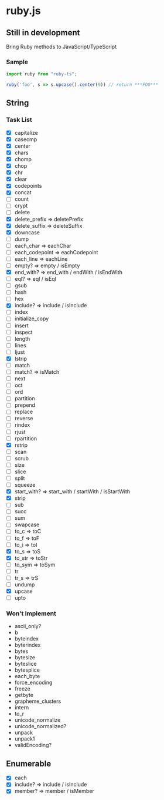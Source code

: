 # ruby.js

## Still in development

Bring Ruby methods to JavaScript/TypeScript

### Sample
```javascript
import ruby from "ruby-ts";

ruby('foo', s => s.upcase().center(9)) // return ***FOO***
```

## String
### Task List
- [x] capitalize
- [x] casecmp
- [x] center
- [x] chars
- [x] chomp
- [x] chop
- [x] chr
- [x] clear
- [x] codepoints
- [x] concat
- [ ] count
- [ ] crypt
- [ ] delete
- [x] delete_prefix => deletePrefix
- [x] delete_suffix => deleteSuffix
- [x] downcase
- [ ] dump
- [ ] each_char => eachChar
- [ ] each_codepoint => eachCodepoint
- [ ] each_line => eachLine
- [ ] empty? => empty / isEmpty
- [x] end_with? => end_with / endWith / isEndWith
- [ ] eql? => eql / isEql
- [ ] gsub
- [ ] hash
- [ ] hex
- [x] include? => include / isInclude
- [ ] index
- [ ] initialize_copy
- [ ] insert
- [ ] inspect
- [ ] length
- [ ] lines
- [ ] ljust
- [x] lstrip
- [ ] match
- [ ] match? => isMatch
- [ ] next
- [ ] oct
- [ ] ord
- [ ] partition
- [ ] prepend
- [ ] replace
- [ ] reverse
- [ ] rindex
- [ ] rjust
- [ ] rpartition
- [x] rstrip
- [ ] scan
- [ ] scrub
- [ ] size
- [ ] slice
- [ ] split
- [ ] squeeze
- [x] start_with? => start_with / startWith / isStartWith
- [x] strip
- [ ] sub
- [ ] succ
- [ ] sum
- [ ] swapcase
- [ ] to_c => toC
- [ ] to_f => toF
- [ ] to_i => toI
- [x] to_s => toS
- [x] to_str => toStr
- [ ] to_sym => toSym
- [ ] tr
- [ ] tr_s => trS
- [ ] undump
- [x] upcase
- [ ] upto

### Won't Implement
- ascii_only?
- b
- byteindex
- byterindex
- bytes
- bytesize
- byteslice
- bytesplice
- each_byte
- force_encoding
- freeze
- getbyte
- grapheme_clusters
- intern
- to_r
- unicode_normalize
- unicode_normalized?
- unpack
- unpack1
- validEncoding?

## Enumerable
- [x] each
- [x] include? => include / isInclude
- [x] member? => member / isMember